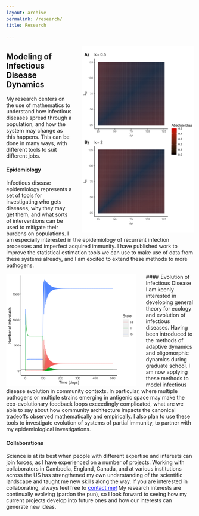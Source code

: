 ```yaml
---
layout: archive
permalink: /research/
title: Research

---
```

<img src="/images/bias.png" alt="An example of my work" style="float:right;padding-left:25px;width:300px;height:auto;">

## Modeling of Infectious Disease Dynamics
My research centers on the use of mathematics to understand how infectious diseases spread through a population, and how the system may change as this happens. This can be done in many ways, with different tools to suit different jobs.

#### Epidemiology

Infectious disease epidemiology represents a set of tools for investigating who gets diseases, why they may get them, and what sorts of interventions can be used to mitigate their burdens on populations. I am especially interested in the epidemiology of recurrent infection processes and imperfect acquired immunity. I have published work to improve the statistical estimation tools we can use to make use of data from these systems already, and I am excited to extend these methods to more pathogens.

<img src="/images/SIH.png" alt="Another example of my work" style="float:left;padding-right:25px;width:350px;height:auto;">
#### Evolution of Infectious Disease
I am keenly interested in developing general theory for ecology and evolution of infectious diseases. Having been introduced to the methods of adaptive dynamics and oligomorphic dynamics during graduate school, I am now applying these methods to model infectious disease evolution in community contexts. In particular, where multiple pathogens or multiple strains emerging in antigenic space may make the eco-evolutionary feedback loops exceedingly complicated, what are we able to say about how community architecture impacts the canonical tradeoffs observed mathematically and empirically. I also plan to use these tools to investigate evolution of systems of partial immunity, to partner with my epidemiological investigations.

#### Collaborations
Science is at its best when people with different expertise and interests can join forces, as I have experienced on a number of projects. Working with collaborators in Cambodia, England, Canada, and at various institutions across the US has strengthened my own understanding of the scientific landscape and taught me new skills along the way. If you are interested in collaborating, always feel free to <a href="../contact/" style="color:blue;">contact me!</a> My research interests are continually evolving (pardon the pun), so I look forward to seeing how my current projects develop into future ones and how our interests can generate new ideas.
